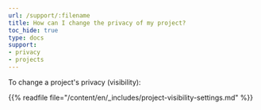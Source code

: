 ```yaml
---
url: /support/:filename
title: How can I change the privacy of my project?
toc_hide: true
type: docs
support:
- privacy
- projects
---
```

To change a project's privacy (visibility):

{{% readfile file="/content/en/_includes/project-visibility-settings.md" %}}